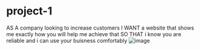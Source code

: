 # project-1
AS A company looking to increase customers
I WANT a website that shows me exactly how you will help me achieve that
SO THAT i know you are reliable and i can use your buisness comfortably
![image](https://user-images.githubusercontent.com/115838931/198521860-47f1cc26-1661-40c5-9fc0-138ab663277a.png)

